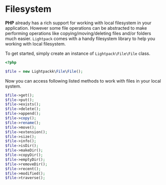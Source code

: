 # Filesystem

**PHP** already has a rich support for working with local filesystem in your application. However some file operations can be abstracted to make performing operations like copying/moving/deleting files and/or folders much easier. `Lightpack` comes with a handy filesystem library to help you working with local filesystem.

To get started, simply create an instance of `Lightpack\File\File` class.

```php
<?php

$file = new Lightpackk\File\File();
```

Now you can access following listed methods to work with files in your local system.

```php
$file->get();
$file->put();
$file->exists();
$file->delete();
$file->append();
$file->copy();
$file->rename();
$file->move();
$file->extension();
$file->size();
$file->info();
$file->isDir();
$file->makeDir();
$file->copyDir();
$file->emptyDir();
$file->removeDir();
$file->recent();
$file->modified();
$file->traverse();
```